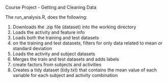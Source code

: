 Course Project - Getting and Cleaning Data

The run_analysis.R, does the following:

1. Downloads the .zip file (dataset) into the working directory
2. Loads the activity and feature info
3. Loads both the training and test datasets
4. on the training and test datasets, filters for only data related to mean or standard deviation
5. Loads the activity and subject datasets
6. Merges the train and test datasets and adds labels
7. create factors from subjects and activities
8. Creates a tidy dataset (tidy.txt) that contains the mean value of each variable for each subject and activity combination
